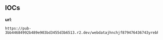 
## IOCs

__url__:

```text
https://pub-3bb44684992b489e903bd3455d3b6513.r2.dev/webdatajhnchjf879476436743yrebhrebnfbjnfhjfejerui4894768467ryhgjgfhjghj.html
```